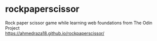 # rockpaperscissor
Rock paper scissor game while learning web foundations from The Odin Project <br />
https://ahmedraza18.github.io/rockpaperscissor/
